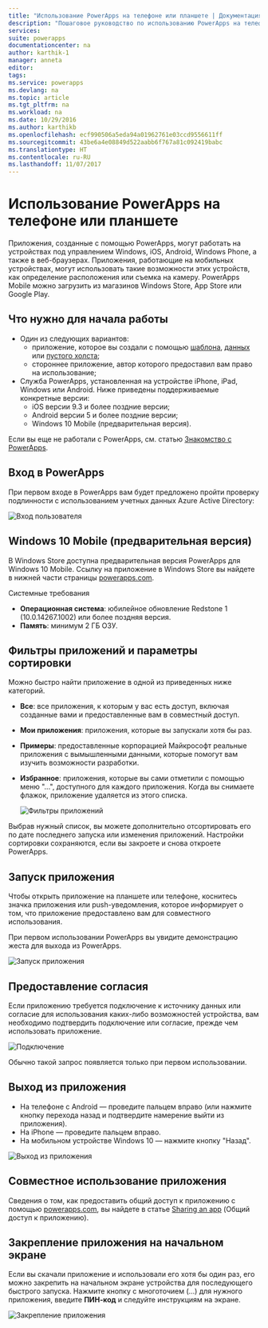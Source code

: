 ```yaml
---
title: "Использование PowerApps на телефоне или планшете | Документация Майкрософт"
description: "Пошаговое руководство по использованию PowerApps на телефонах и планшетах"
services: 
suite: powerapps
documentationcenter: na
author: karthik-1
manager: anneta
editor: 
tags: 
ms.service: powerapps
ms.devlang: na
ms.topic: article
ms.tgt_pltfrm: na
ms.workload: na
ms.date: 10/29/2016
ms.author: karthikb
ms.openlocfilehash: ecf990506a5eda94a01962761e03ccd9556611ff
ms.sourcegitcommit: 43be6a4e08849d522aabb6f767a81c092419babc
ms.translationtype: HT
ms.contentlocale: ru-RU
ms.lasthandoff: 11/07/2017
---
```

# <a name="use-powerapps-on-a-phone-or-a-tablet"></a>Использование PowerApps на телефоне или планшете
Приложения, созданные с помощью PowerApps, могут работать на устройствах под управлением Windows, iOS, Android, Windows Phone, а также в веб-браузерах. Приложения, работающие на мобильных устройствах, могут использовать такие возможности этих устройств, как определение расположения или съемка на камеру. PowerApps Mobile можно загрузить из магазинов Windows Store, App Store или Google Play.

## <a name="what-you-need-to-get-started"></a>Что нужно для начала работы
* Один из следующих вариантов:
  * приложение, которое вы создали с помощью [шаблона](get-started-test-drive.md), [данных](get-started-create-from-data.md) или [пустого холста](get-started-create-from-blank.md);
  * стороннее приложение, автор которого предоставил вам право на использование;
* Служба PowerApps, установленная на устройстве iPhone, iPad, Windows или Android. Ниже приведены поддерживаемые конкретные версии:  
  * iOS версии 9.3 и более поздние версии;
  * Android версии 5 и более поздние версии;
  * Windows 10 Mobile (предварительная версия).

Если вы еще не работали с PowerApps, см. статью [Знакомство с PowerApps](getting-started.md).

## <a name="sign-in-to-powerapps"></a>Вход в PowerApps
При первом входе в PowerApps вам будет предложено пройти проверку подлинности с использованием учетных данных Azure Active Directory:  

![Вход пользователя](./media/run-app-client/run-client-login.png)

## <a name="windows-10-mobile-preview"></a>Windows 10 Mobile (предварительная версия)
В Windows Store доступна предварительная версия PowerApps для Windows 10 Mobile. Ссылку на приложение в Windows Store вы найдете в нижней части страницы [powerapps.com](https://powerapps.microsoft.com/).

Системные требования

* **Операционная система**: юбилейное обновление Redstone 1 (10.0.14267.1002) или более поздняя версия.
* **Память**: минимум 2 ГБ ОЗУ.

## <a name="app-filters-and-sorting-options"></a>Фильтры приложений и параметры сортировки
Можно быстро найти приложение в одной из приведенных ниже категорий.

* **Все**: все приложения, к которым у вас есть доступ, включая созданные вами и предоставленные вам в совместный доступ.
* **Мои приложения**: приложения, которые вы запускали хотя бы раз.
* **Примеры**: предоставленные корпорацией Майкрософт реальные приложения с вымышленными данными, которые помогут вам изучить возможности разработки.
* **Избранное**: приложения, которые вы сами отметили с помощью меню "...", доступного для каждого приложения. Когда вы снимаете флажок, приложение удаляется из этого списка.
  
    ![Фильтры приложений](./media/run-app-client/run-client-applist.png)

Выбрав нужный список, вы можете дополнительно отсортировать его по дате последнего запуска или изменения приложений. Настройки сортировки сохраняются, если вы закроете и снова откроете PowerApps.  

## <a name="open-an-app"></a>Запуск приложения
Чтобы открыть приложение на планшете или телефоне, коснитесь значка приложения или push-уведомления, которое информирует о том, что приложение предоставлено вам для совместного использования.

При первом использовании PowerApps вы увидите демонстрацию жеста для выхода из PowerApps.

![Запуск приложения](./media/run-app-client/run-client-app.png)

## <a name="give-consent"></a>Предоставление согласия
Если приложению требуется подключение к источнику данных или согласие для использования каких-либо возможностей устройства, вам необходимо подтвердить подключение или согласие, прежде чем использовать приложение.  

![Подключение](./media/run-app-client/app-connection.png)

Обычно такой запрос появляется только при первом использовании.

## <a name="exit-the-app"></a>Выход из приложения
* На телефоне с Android — проведите пальцем вправо (или нажмите кнопку перехода назад и подтвердите намерение выйти из приложения).
* На iPhone — проведите пальцем вправо.
* На мобильном устройстве Windows 10 — нажмите кнопку "Назад".

![Выход из приложения](./media/run-app-client/run-client-exit.png)

## <a name="share-the-app"></a>Совместное использование приложения
Сведения о том, как предоставить общий доступ к приложению с помощью [powerapps.com](https://web.powerapps.com), вы найдете в статье [Sharing an app](share-app.md) (Общий доступ к приложению).

## <a name="pin-an-app-to-the-home-screen"></a>Закрепление приложения на начальном экране
Если вы скачали приложение и использовали его хотя бы один раз, его можно закрепить на начальном экране устройства для последующего быстрого запуска. Нажмите кнопку с многоточием (...) для нужного приложения, введите **ПИН-код** и следуйте инструкциям на экране.

![Закрепление приложения](./media/run-app-client/run-client-pin.png)

